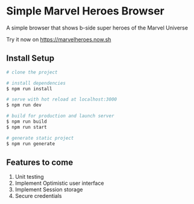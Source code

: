 # Simple Marvel Heroes Browser

A simple browser that shows b-side super heroes of the Marvel Universe

Try it now on https://marvelheroes.now.sh

## Install Setup

``` bash
# clone the project

# install dependencies
$ npm run install

# serve with hot reload at localhost:3000
$ npm run dev

# build for production and launch server
$ npm run build
$ npm run start

# generate static project
$ npm run generate
```

## Features to come
1. Unit testing
2. Implement Optimistic user interface
3. Implement Session storage
4. Secure credentials
